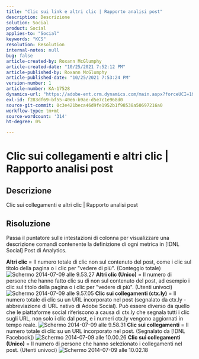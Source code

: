```yaml
---
title: "Clic sui link e altri clic | Rapporto analisi post"
description: Descrizione
solution: Social
product: Social
applies-to: "Social"
keywords: "KCS"
resolution: Resolution
internal-notes: null
bug: false
article-created-by: Roxann McGlumphy
article-created-date: "10/25/2021 7:52:12 PM"
article-published-by: Roxann McGlumphy
article-published-date: "10/25/2021 7:53:24 PM"
version-number: 1
article-number: KA-17528
dynamics-url: "https://adobe-ent.crm.dynamics.com/main.aspx?forceUCI=1&pagetype=entityrecord&etn=knowledgearticle&id=4a6c960a-cd35-ec11-b6e6-000d3a3485ea"
exl-id: f283df69-bf55-40e6-b9ae-d5e7c1e968d0
source-git-commit: 0c3e421beca46d9fe1952b1f98538a50697216a0
workflow-type: tm+mt
source-wordcount: '314'
ht-degree: 0%

---
```


# Clic sui collegamenti e altri clic | Rapporto analisi post

## Descrizione

Clic sui collegamenti e altri clic | Rapporto analisi post

## Risoluzione


Passa il puntatore sulle intestazioni di colonna per visualizzare una descrizione comandi contenente la definizione di ogni metrica in [!DNL Social]  Post di Analytics.

<b>Altri clic</b> = Il numero totale di clic non sul contenuto del post, come i clic sul titolo della pagina o i clic per &quot;vedere di più&quot;. (Conteggio totale)
![Schermo 2014-07-09 alle 9.53.27](https://helpx.adobe.com/content/dam/help/en/social/kb/link-clicks-click-definitions/jcr%3acontent/main-pars/image/Screen%20Shot%202014-07-09%20at%209.53.27%20AM.png "Schermo 2014-07-09 alle 9.53.27")
<b>Altri clic (Unico)</b> = Il numero di persone che hanno fatto clic su di non sul contenuto del post, ad esempio i clic sul titolo della pagina o i clic per &quot;vedere di più&quot;. (Utenti univoci)
![Schermo 2014-07-09 alle 9.57.05](https://helpx.adobe.com/content/dam/help/en/social/kb/link-clicks-click-definitions/jcr%3acontent/main-pars/image_0/Screen%20Shot%202014-07-09%20at%209.57.05%20AM.png "Schermo 2014-07-09 alle 9.57.05")
<b>Clic sui collegamenti (ctx.ly)</b> = Il numero totale di clic su un URL incorporato nel post (segnalato da ctx.ly - abbreviazione di URL nativo di Adobe Social). Può essere diverso da quello che le piattaforme social riferiscono a causa di ctx.ly che segnala tutti i clic sugli URL, non solo i clic dal post, e i numeri ctx.ly vengono aggiornati in tempo reale.
![Schermo 2014-07-09 alle 9.58.31](https://helpx.adobe.com/content/dam/help/en/social/kb/link-clicks-click-definitions/jcr%3acontent/main-pars/image_1/Screen%20Shot%202014-07-09%20at%209.58.31%20AM.png "Schermo 2014-07-09 alle 9.58.31")
<b>Clic sui collegamenti</b> = Il numero totale di clic su un URL incorporato nel post. (Segnalato da [!DNL Facebook])
![Schermo 2014-07-09 alle 10.00.26](https://helpx.adobe.com/content/dam/help/en/social/kb/link-clicks-click-definitions/jcr%3acontent/main-pars/image_2/Screen%20Shot%202014-07-09%20at%2010.00.26%20AM.png "Schermo 2014-07-09 alle 10.00.26")
<b>Clic sui collegamenti (Unico)</b> = Il numero di persone che hanno selezionato i collegamenti nel post. (Utenti univoci)
![Schermo 2014-07-09 alle 10.02.18](https://helpx.adobe.com/content/dam/help/en/social/kb/link-clicks-click-definitions/jcr%3acontent/main-pars/image_3/Screen%20Shot%202014-07-09%20at%2010.02.18%20AM.png "Schermo 2014-07-09 alle 10.02.18")
